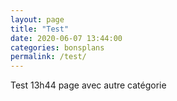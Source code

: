 ```yaml
---
layout: page
title: "Test"
date: 2020-06-07 13:44:00
categories: bonsplans
permalink: /test/
---
```

Test 13h44 page avec autre catégorie
